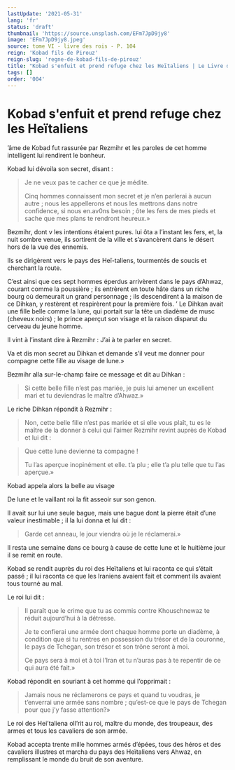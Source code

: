```yaml
---
lastUpdate: '2021-05-31'
lang: 'fr'
status: 'draft'
thumbnail: 'https://source.unsplash.com/EFm7JpD9jy8'
image: 'EFm7JpD9jy8.jpeg'
source: tome VI - livre des rois - P. 104
reign: 'Kobad fils de Pirouz'
reign-slug: 'regne-de-kobad-fils-de-pirouz'
title: "Kobad s'enfuit et prend refuge chez les Heïtaliens | Le Livre des Rois | Shâhnâmeh"
tags: []
order: '004'
---
```


# Kobad s'enfuit et prend refuge chez les Heïtaliens

’âme de Kobad fut rassurée par Rezmihr et les paroles de cet homme intelligent lui rendirent le bonheur.

Kobad lui dévoila son secret, disant :

> Je ne veux pas te cacher ce que je médite.
>
> Cinq hommes connaissent mon secret et je n’en parlerai à aucun autre ; nous les appellerons et nous les mettrons dans notre confidence, si nous en.av0ns besoin ; ôte les fers de mes pieds et sache que mes plans te rendront heureux.»

Bezmihr, dont v les intentions étaient pures. lui ôta a l’instant les fers, et, la nuit sombre venue, ils sortirent de la ville et s’avancèrent dans le désert hors de la vue des ennemis.

Ils se dirigèrent vers le pays des Heï-taliens, tourmentés de soucis et cherchant la route.

C’est ainsi que ces sept hommes éperdus arrivèrent dans le pays d’Ahwaz, courant comme la poussière ; ils entrèrent en toute hâte dans un riche bourg où demeurait un grand personnage ; ils descendirent à la maison de ce Dihkan, y restèrent et respirèrent pour la première fois. ’
Le Dihkan avait une fille belle comme la lune, qui portait sur la tête un diadème de musc (cheveux noirs) ; le prince aperçut son visage et la raison disparut du cerveau du jeune homme.

Il vint à l’instant dire à Rezmihr : J’ai à te parler en secret.

Va et dis mon secret au Dihkan et demande s’il veut me donner pour compagne cette fille au visage de lune.»

Bezmihr alla sur-le-champ faire ce message et dit au Dihkan :

> Si cette belle fille n’est pas mariée, je puis lui amener un excellent mari et tu deviendras le maître d’Ahwaz.»

Le riche Dihkan répondit à Rezmihr :

> Non, cette belle fille n’est pas mariée et si elle vous plaît, tu es le maître de la donner à celui qui l’aimer Rezmihr revint auprès de Kobad et lui dit :

> Que cette lune devienne ta compagne !
>
> Tu l’as aperçue inopinément et elle. t’a plu ; elle t’a plu telle que tu l’as aperçue.»

Kobad appela alors la belle au visage

De lune et le vaillant roi la fit asseoir sur son genon.

Il avait sur lui une seule bague, mais une bague dont la pierre était d’une valeur inestimable ; il la lui donna et lui dit :

> Garde cet anneau, le jour viendra où je le réclamerai.»

Il resta une semaine dans ce bourg à cause de cette lune et le huitième jour il se remit en route.

Kobad se rendit auprès du roi des Heïtaliens et lui raconta ce qui s’était passé ; il lui raconta ce que les Iraniens avaient fait et comment ils avaient tous tourné au mal.

Le roi lui dit :

> Il paraît que le crime que tu as commis contre Khouschnewaz te réduit aujourd’hui à la détresse.
>
> Je te confierai une armée dont chaque homme porte un diadème, à condition que si tu rentres en possession du trésor et de la couronne, le pays de Tchegan, son trésor et son trône seront à moi.
>
> Ce pays sera à moi et à toi l’Iran et tu n’auras pas à te repentir de ce qui aura été fait.»

Kobad répondit en souriant à cet homme qui l’opprimait :

> Jamais nous ne réclamerons ce pays et quand tu voudras, je t’enverrai une armée sans nombre ; qu’est-ce que le pays de Tchegan pour que j’y fasse attention?»

Le roi des Hei’taliena oll’rit au roi, maître du monde, des troupeaux, des armes et tous les cavaliers de son armée.

Kobad accepta trente mille hommes armés d’épées, tous des héros et des cavaliers illustres et marcha du pays des Heïtaliens vers Ahwaz, en remplissant le monde du bruit de son aventure.
